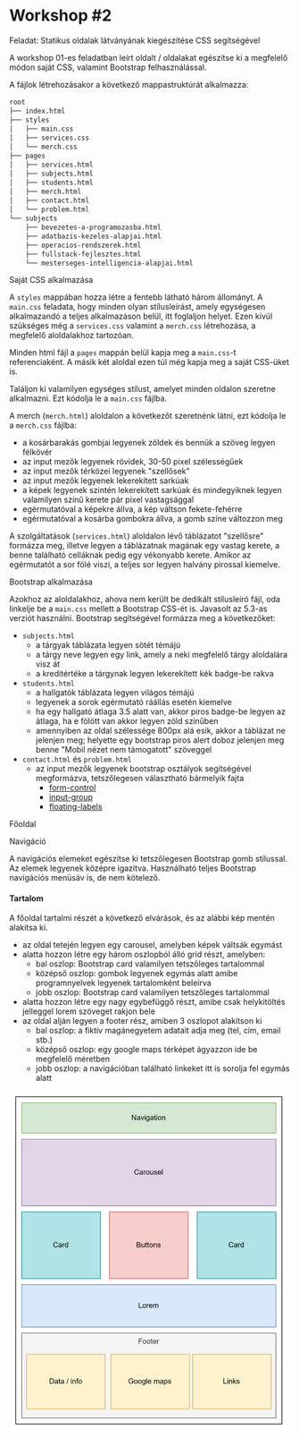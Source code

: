 # Workshop #2

Feladat: Statikus oldalak látványának kiegészítése CSS segítségével

A workshop 01-es feladatban leírt oldalt / oldalakat egészítse ki a megfelelő módon saját CSS, valamint Bootstrap felhasználással.

A fájlok létrehozásakor a következő mappastruktúrát alkalmazza:

    root
    ├── index.html
    ├── styles
    │   ├── main.css
    │   ├── services.css
    │   └── merch.css
    ├── pages
    │   ├── services.html
    │   ├── subjects.html
    │   ├── students.html
    │   ├── merch.html
    │   ├── contact.html
    │   └── problem.html
    └── subjects
        ├── bevezetes-a-programozasba.html
        ├── adatbazis-kezeles-alapjai.html
        ├── operacios-rendszerek.html
        ├── fullstack-fejlesztes.html
        └── mesterseges-intelligencia-alapjai.html

Saját CSS alkalmazása

A `styles` mappában hozza létre a fentebb látható három állományt. A `main.css` feladata, hogy minden olyan stílusleírást, amely egységesen alkalmazandó a teljes alkalmazáson belül, itt foglaljon helyet. Ezen kívül szükséges még a `services.css` valamint a `merch.css` létrehozása, a megfelelő aloldalakhoz tartozóan.

Minden html fájl a `pages` mappán belül kapja meg a `main.css`-t referenciaként. A másik két aloldal ezen túl még kapja meg a saját CSS-üket is.

Találjon ki valamilyen egységes stílust, amelyet minden oldalon szeretne alkalmazni. Ezt kódolja le a `main.css` fájlba.

A merch (`merch.html`) aloldalon a következőt szeretnénk látni, ezt kódolja le a `merch.css` fájlba:

- a kosárbarakás gombjai legyenek zöldek és bennük a szöveg legyen félkövér
- az input mezők legyenek rövidek, 30-50 pixel szélességűek
- az input mezők térközei legyenek "szellősek"
- az input mezők legyenek lekerekített sarkúak
- a képek legyenek szintén lekerekített sarkúak és mindegyiknek legyen valamilyen színű kerete pár pixel vastagsággal
- egérmutatóval a képekre állva, a kép váltson fekete-fehérre
- egérmutatóval a kosárba gombokra állva, a gomb színe változzon meg

A szolgáltatások (`services.html`) aloldalon lévő táblázatot "szellősre" formázza meg, illetve legyen a táblázatnak magának egy vastag kerete, a benne található celláknak pedig egy vékonyabb kerete. Amikor az egérmutatót a sor fölé viszi, a teljes sor legyen halvány pirossal kiemelve.

Bootstrap alkalmazása

Azokhoz az aloldalakhoz, ahova nem került be dedikált stílusleíró fájl, oda linkelje be a `main.css` mellett a Bootstrap CSS-ét is. Javasolt az 5.3-as verziót használni. Bootstrap segítségével formázza meg a következőket:

- `subjects.html`
  - a tárgyak táblázata legyen sötét témájú
  - a tárgy neve legyen egy link, amely a neki megfelelő tárgy aloldalára visz át
  - a kreditértéke a tárgynak legyen lekerekített kék badge-be rakva
- `students.html`
  - a hallgatók táblázata legyen világos témájú
  - legyenek a sorok egérmutató ráállás esetén kiemelve
  - ha egy hallgató átlaga 3.5 alatt van, akkor piros badge-be legyen az átlaga, ha e fölött van akkor legyen zöld színűben
  - amennyiben az oldal szélessége 800px alá esik, akkor a táblázat ne jelenjen meg; helyette egy bootstrap piros alert doboz jelenjen meg benne "Mobil nézet nem támogatott" szöveggel
- `contact.html` és `problem.html`
  - az input mezők legyenek bootstrap osztályok segítségével megformázva, tetszőlegesen választható bármelyik fajta
    - [form-control](https://getbootstrap.com/docs/5.3/forms/form-control/)
    - [input-group](https://getbootstrap.com/docs/5.3/forms/input-group/)
    - [floating-labels](https://getbootstrap.com/docs/5.3/forms/floating-labels/)

Főoldal

Navigáció

A navigációs elemeket egészítse ki tetszőlegesen Bootstrap gomb stílussal. Az elemek legyenek középre igazítva. Használható teljes Bootstrap navigációs menüsáv is, de nem kötelező.

#### Tartalom

A főoldal tartalmi részét a következő elvárások, és az alábbi kép mentén alakítsa ki.

- az oldal tetején legyen egy carousel, amelyben képek váltsák egymást
- alatta hozzon létre egy három oszlopból álló grid részt, amelyben:
  - bal oszlop: Bootstrap card valamilyen tetszőleges tartalommal
  - középső oszlop: gombok legyenek egymás alatt amibe programnyelvek legyenek tartalomként beleírva
  - jobb oszlop: Bootstrap card valamilyen tetszőleges tartalommal
- alatta hozzon létre egy nagy egybefüggő részt, amibe csak helykitöltés jelleggel lorem szöveget rakjon bele
- az oldal alján legyen a footer rész, amiben 3 oszlopot alakítson ki
  - bal oszlop: a fiktív magánegyetem adatait adja meg (tel, cím, email stb.)
  - középső oszlop: egy google maps térképet ágyazzon ide be megfelelő méretben
  - jobb oszlop: a navigációban található linkeket itt is sorolja fel egymás alatt

<img src="main-layout.png" width="500">
